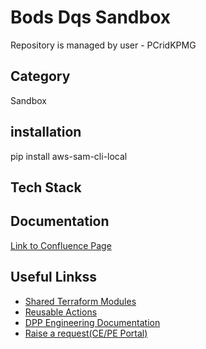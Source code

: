 
# Bods Dqs Sandbox

Repository is managed by user - PCridKPMG

## Category

Sandbox

## installation
pip install aws-sam-cli-local  

## Tech Stack

[//]: # "Tech Stack used in this Project. Eg: Python, Terraform, etc"


## Documentation

[Link to Confluence Page](https://kpmgengineering.atlassian.net/wiki/spaces)


## Useful Linkss
 - [Shared Terraform Modules](https://github.com/search?q=topic%3Ashared-module+topic%3Aterraform-module+org%3AKPMG-UK+&type=repositories)
 - [Reusable Actions](https://github.com/KPMG-UK/pcoe-eng-github-actions-library)
 - [DPP Engineering Documentation](https://kpmgengineering.atlassian.net/wiki/spaces/DPPENG/overview?homepageId=352288946)
 - [Raise a request(CE/PE Portal)](https://kpmgengineering.atlassian.net/servicedesk/customer/portal/1/group/-1)


